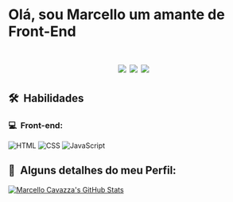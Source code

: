 <h1>Olá, sou Marcello um amante de Front-End<h1>
<p align="center">
<a href="https://instagram.com/cavatsza"><img src="https://img.shields.io/badge/-@cavatsza_-E4405F?style=flat-square&logo=Instagram&logoColor=white"/></a>
<!-- <a href="https://dicasparadevs.com.br"><img src="https://img.shields.io/badge/-dicasparadevs.com.br-3423A6?style=flat-square&logo=Google-Chrome&logoColor=white"/>-->
<a href="https://www.linkedin.com/in/marcello-henrique-cavazza-oliveira-b5a978201/"><img src="https://img.shields.io/badge/-Marcello%20Cavazza-0077B5?style=flat-square&logo=Linkedin&logoColor=white"/></a>
<a href="mailto:marcellocavazzaoliveira@gmail.com"><img src="https://img.shields.io/badge/-marcellocavazzaoliveira@gmail.com-D14836?style=flat-square&logo=Gmail&logoColor=white"/></a>
</p>

<h2> 🛠 &nbsp;Habilidades</h2>
<h3>💻 &nbsp;Front-end:</h3>

![HTML](https://img.shields.io/badge/-HTML-333333?style=flat&logo=HTML5)
![CSS](https://img.shields.io/badge/-CSS-333333?style=flat&logo=CSS3&logoColor=1572B6)
![JavaScript](https://img.shields.io/badge/-JavaScript-333333?style=flat&logo=javascript)

<h2>🚀 &nbsp;Alguns detalhes do meu Perfil:</h2>

[![Marcello Cavazza's GitHub Stats](https://github-readme-stats.vercel.app/api?username=MarcelloCavazza)](https://github.com/anuraghazra/github-readme-stats)
